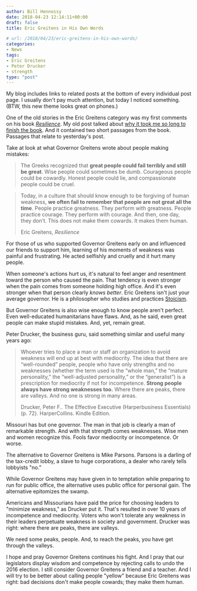 ```yaml
---
author: Bill Hennessy
date: 2018-04-23 12:14:11+00:00
draft: false
title: Eric Greitens in His Own Words

# url: /2018/04/23/eric-greitens-in-his-own-words/
categories:
- News
tags:
- Eric Greitens
- Peter Drucker
- strength
type: "post"
---
```





My blog includes links to related posts at the bottom of every individual post page. I usually don't pay much attention, but today I noticed something. (BTW, this new theme looks great on phones.)







One of the old stories in the Eric Greitens category was my first comments on his book [_Resilience_](https://a.co/5IUUHWQ)﻿. My old post talked about [why it took me so long to finish the book](https://hennessysview.com/2015/05/19/i-finally-finished-reading-resilience-by-eric-greitens/). And it contained two short passages from the book. Passages that relate to yesterday's post.







Take at look at what Governor Greitens wrote about people making mistakes:







> 
    
> 
> The Greeks recognized that **great people could fail terribly and still be great**. Wise people could sometimes be dumb. Courageous people could be cowardly. Honest people could lie, and compassionate people could be cruel.
> 
> 
    
> 
> Today, in a culture that should know enough to be forgiving of human weakness, **we often fail to remember that people are not great all the time**. People practice greatness. They perform with greatness. People practice courage. They perform with courage. And then, one day, they don’t. This does not make them cowards. It makes them human.
> 
> Eric Greitens, _﻿Resilience_







For those of us who supported Governor Greitens early on and influenced our friends to support him, learning of his moments of weakness was painful and frustrating. He acted selfishly and cruelly and it hurt many people.







When someone's actions hurt us, it's natural to feel anger and resentment toward the person who caused the pain. That tendency is even stronger when the pain comes from someone holding high office. And it's even stronger when that person clearly _knows better_﻿. Eric Greitens isn't just your average governor. He is a philosopher who studies and practices [Stoicism](https://hennessysview.com/2016/02/09/evangelical-papists/).







But Governor Greitens is also wise enough to know people aren't perfect. Even well-educated humanitarians have flaws. And, as he said, even great people can make stupid mistakes. And, yet, remain great.







Peter Drucker, the business guru, said something similar and useful many years ago:







> 
    
> 
> Whoever tries to place a man or staff an organization to avoid weakness will end up at best with mediocrity. The idea that there are “well-rounded” people, people who have only strengths and no weaknesses (whether the term used is the “whole man,” the “mature personality,” the “well-adjusted personality,” or the “generalist”) is a prescription for mediocrity if not for incompetence. **Strong people always have strong weaknesses too.** Where there are peaks, there are valleys. And no one is strong in many areas. 
> 
> Drucker, Peter F.. The Effective Executive (Harperbusiness Essentials) (p. 72). HarperCollins. Kindle Edition.







Missouri has but one governor. The man in that job is clearly a man of remarkable strength. And with that strength comes weaknesses. Wise men and women recognize this. Fools favor mediocrity or incompetence. Or worse.







The alternative to Governor Greitens is Mike Parsons. Parsons is a darling of the tax-credit lobby, a slave to huge corporations, a dealer who rarely tells lobbyists "no." 







While Governor Greitens may have given in to temptation while preparing to run for public office, the alternative uses public office for personal gain. The alternative epitomizes the swamp.







Americans and Missourians have paid the price for choosing leaders to "minimize weakness," as Drucker put it. That's resulted in over 10 years of incompetence and mediocrity. Voters who won't tolerate any weakness in their leaders perpetuate weakness in society and government. Drucker was right: where there are peaks, there are valleys.







We need some peaks, people. And, to reach the peaks, you have get through the valleys. 







I hope and pray Governor Greitens continues his fight. And I pray that our legislators display wisdom and competence by rejecting calls to undo the 2016 election. I still consider Governor Greitens a friend and a teacher. And I will try to be better about calling people "yellow" because Eric Greitens was right: bad decisions don't make people cowards; they make them human.



